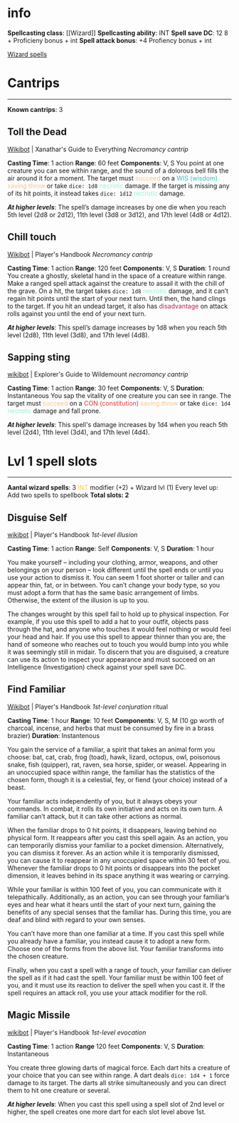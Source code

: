 # info
**Spellcasting class**: [[Wizard]]
**Spellcasting ability**: INT
**Spell save DC**: 12
	8 + Proficieny bonus + int
**Spell attack bonus**: +4
	Profiency bonus + int

[Wizard spells](http://dnd5e.wikidot.com/spells:wizard)
# Cantrips
---
**Known cantrips**: 3
## Toll the Dead
[Wikibot](http://dnd5e.wikidot.com/spell:toll-the-dead) | Xanathar's Guide to Everything
_Necromancy cantrip_

**Casting Time**: 1 action
**Range**: 60 feet
**Components**: V, S
You point at one creature you can see within range, and the sound of a dolorous bell fills the air around it for a moment. 
The target must <span style="color:#f8c48a">succeed</span> on a <span style="color:#33beb7">WIS (wisdom)</span> <span style="color:#f8c48a">saving throw</span> or take `dice: 1d8` <span style="color:#98f2cb">necrotic</span> damage. If the target is missing any of its hit points, it instead takes `dice: 1d12` <span style="color:#98f2cb">necrotic</span> damage.

_**At higher levels**_: The spell’s damage increases by one die when you reach 5th level (2d8 or 2d12), 11th level (3d8 or 3d12), and 17th level (4d8 or 4d12).

## Chill touch
[Wikibot](http://dnd5e.wikidot.com/spell:chill-touch) | Player's Handbook
*Necromancy cantrip*

**Casting Time**: 1 action
**Range**: 120 feet
**Components**: V, S
**Duration**: 1 round
You create a ghostly, skeletal hand in the space of a creature within range. Make a ranged spell attack against the creature to assail it with the chill of the grave. 
On a hit, the target takes `dice: 1d8` <span style="color:#98f2cb">necrotic</span> damage, and it can’t regain hit points until the start of your next turn. 
Until then, the hand clings to the target. If you hit an undead target, it also has <span style="color:#b4245c">disadvantage</span> on attack rolls against you until the end of your next turn.

_**At higher levels**_: This spell’s damage increases by 1d8 when you reach 5th level (2d8), 11th level (3d8), and 17th level (4d8).

## Sapping sting
[wikibot](http://dnd5e.wikidot.com/spell:sapping-sting) | Explorer's Guide to Wildemount
*necromancy cantrip*

**Casting Time**: 1 action
**Range**: 30 feet
**Components**: V, S
**Duration**: Instantaneous
You sap the vitality of one creature you can see in range. 
The target must <span style="color:#f8c48a">succeed</span> on a <span style="color:#db3937">CON (constitution)</span> <span style="color:#f8c48a">saving throw</span> or take `dice: 1d4` <span style="color:#98f2cb">necrotic</span> damage and fall prone.

_**At higher levels**_: This spell's damage increases by 1d4 when you reach 5th level (2d4), 11th level (3d4), and 17th level (4d4).

# Lvl 1 spell slots
---
**Aantal wizard spells**: 3
	<span style="color:#fecc2f">INT</span> modifier (+2) + Wizard lvl (1)
	Every level up: Add two spells to spellbook
**Total slots: 2**

## Disguise Self
[wikibot](http://dnd5e.wikidot.com/spell:disguise-self) | Player's Handbook
*1st-level illusion*

**Casting Time**: 1 action
**Range**: Self
**Components**: V, S
**Duration**: 1 hour

You make yourself – including your clothing, armor, weapons, and other belongings on your person – look different until the spell ends or until you use your action to dismiss it. You can seem 1 foot shorter or taller and can appear thin, fat, or in between. You can’t change your body type, so you must adopt a form that has the same basic arrangement of limbs. Otherwise, the extent of the illusion is up to you.

The changes wrought by this spell fail to hold up to physical inspection. For example, if you use this spell to add a hat to your outfit, objects pass through the hat, and anyone who touches it would feel nothing or would feel your head and hair. If you use this spell to appear thinner than you are, the hand of someone who reaches out to touch you would bump into you while it was seemingly still in midair. To discern that you are disguised, a creature can use its action to inspect your appearance and must succeed on an Intelligence (Investigation) check against your spell save DC.

## Find Familiar
[Wikibot](http://dnd5e.wikidot.com/spell:find-familiar) | Player's Handbook
*1st-level conjuration* ritual

**Casting Time**: 1 hour
**Range**: 10 feet
**Components**: V, S, M (10 gp worth of charcoal, incense, and herbs that must be consumed by fire in a brass brazier)
**Duration**: Instantenous

You gain the service of a familiar, a spirit that takes an animal form you choose: bat, cat, crab, frog (toad), hawk, lizard, octopus, owl, poisonous snake, fish (quipper), rat, raven, sea horse, spider, or weasel. Appearing in an unoccupied space within range, the familiar has the statistics of the chosen form, though it is a celestial, fey, or fiend (your choice) instead of a beast.

Your familiar acts independently of you, but it always obeys your commands. In combat, it rolls its own initiative and acts on its own turn. A familiar can’t attack, but it can take other actions as normal.

When the familiar drops to 0 hit points, it disappears, leaving behind no physical form. It reappears after you cast this spell again. As an action, you can temporarily dismiss your familiar to a pocket dimension. Alternatively, you can dismiss it forever. As an action while it is temporarily dismissed, you can cause it to reappear in any unoccupied space within 30 feet of you. Whenever the familiar drops to 0 hit points or disappears into the pocket dimension, it leaves behind in its space anything it was wearing or carrying.

While your familiar is within 100 feet of you, you can communicate with it telepathically. Additionally, as an action, you can see through your familiar’s eyes and hear what it hears until the start of your next turn, gaining the benefits of any special senses that the familiar has. During this time, you are deaf and blind with regard to your own senses.

You can’t have more than one familiar at a time. If you cast this spell while you already have a familiar, you instead cause it to adopt a new form. Choose one of the forms from the above list. Your familiar transforms into the chosen creature.

Finally, when you cast a spell with a range of touch, your familiar can deliver the spell as if it had cast the spell. Your familiar must be within 100 feet of you, and it must use its reaction to deliver the spell when you cast it. If the spell requires an attack roll, you use your attack modifier for the roll.

## Magic Missile
[wikibot](http://dnd5e.wikidot.com/spell:magic-missile) | Player's Handbook
*1st-level evocation*

**Casting Time**: 1 action
**Range** 120 feet
**Components**: V, S
**Duration**: Instantaneous

You create three glowing darts of magical force. Each dart hits a creature of your choice that you can see within range. A dart deals `dice: 1d4 + 1` force damage to its target. The darts all strike simultaneously and you can direct them to hit one creature or several.

_**At higher levels**_: When you cast this spell using a spell slot of 2nd level or higher, the spell creates one more dart for each slot level above 1st.